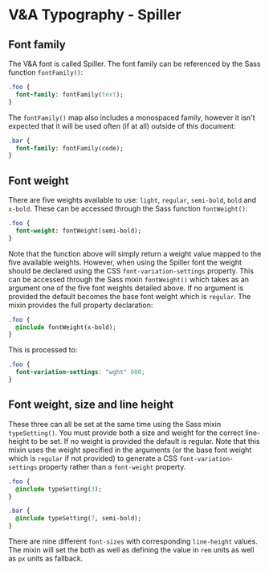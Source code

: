 # V&A Typography - Spiller

## Font family

The V&A font is called Spiller. The font family can be referenced by the Sass function `fontFamily()`:

```sass
.foo {
  font-family: fontFamily(text);
}
```

The `fontFamily()` map also includes a monospaced family, however it isn't expected that it will be used often (if at all) outside of this document:

```sass
.bar {
  font-family: fontFamily(code);
}
```

## Font weight

There are five weights available to use: `light`, `regular`, `semi-bold`, `bold` and `x-bold`. These can be accessed through the Sass function `fontWeight()`:

```sass
.foo {
  font-weight: fontWeight(semi-bold);
}
```

Note that the function above will simply return a weight value mapped to the five available weights. However, when using the Spiller font the weight should be declared using the CSS `font-variation-settings` property. This can be accessed through the Sass mixin `fontWeight()` which takes as an argument one of the five font weights detailed above. If no argument is provided the default becomes the base font weight which is `regular`. The mixin provides the full property declaration:

```sass
.foo {
  @include fontWeight(x-bold);
}
```
This is processed to:

```css
.foo {
  font-variation-settings: "wght" 600;
}
```

## Font weight, size and line height

These three can all be set at the same time using the Sass mixin `typeSetting()`. You must provide both a size and weight for the correct line-height to be set. If no weight is provided the default is regular. Note that this mixin uses the weight specified in the arguments (or the base font weight which is `regular` if not provided) to generate a CSS `font-variation-settings` property rather than a `font-weight` property.

```sass
.foo {
  @include typeSetting(3);
}

.bar {
  @include typeSetting(7, semi-bold);
}
```

There are nine different `font-sizes` with corresponding `line-height` values. The mixin will set the both as well as defining the value in `rem` units as well as `px` units as fallback.

